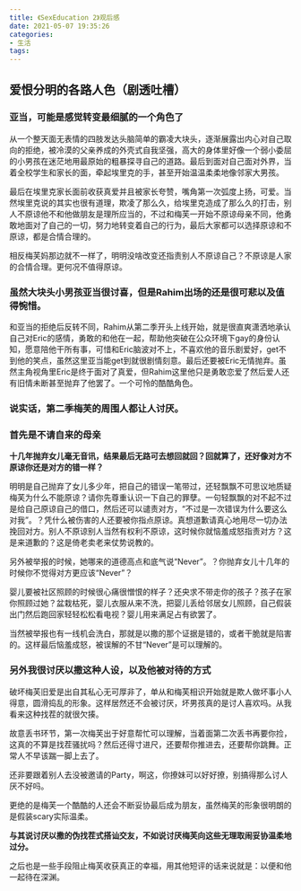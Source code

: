 ```yaml
---
title: 《SexEducation 2》观后感
date: 2021-05-07 19:35:26
categories:
- 生活
tags:
---
```

## 爱恨分明的各路人色（剧透吐槽）

### 亚当，可能是感觉转变最细腻的一个角色了
从一个整天面无表情的四肢发达头脑简单的霸凌大块头，逐渐展露出内心对自己取向的拒绝，被冷漠的父亲养成的外壳式自我坚强，高大的身体里好像一个弱小委屈的小男孩在迷茫地用最原始的粗暴探寻自己的道路。最后到面对自己面对外界，当着全校学生和家长的面，牵起埃里克的手，甚至开始温温柔柔地像邻家大男孩。

最后在埃里克家长面前收获真爱并且被家长夸赞，嘴角第一次弧度上扬，可爱。当然埃里克说的其实也很有道理，欺凌了那么久，给埃里克造成了那么久的打击，别人不原谅他不和他做朋友是理所应当的，不过和梅芙一开始不原谅母亲不同，他勇敢地面对了自己的一切，努力地转变着自己的行为，最后大家都可以选择原谅和不原谅，都是合情合理的。

相反梅芙妈那边就不一样了，明明没啥改变还指责别人不原谅自己？不原谅是人家的合情合理。更何况不值得原谅。

<!---more--->

### 虽然大块头小男孩亚当很讨喜，但是Rahim出场的还是很可悲以及值得惋惜。

和亚当的拒绝后反转不同，Rahim从第二季开头上线开始，就是很直爽潇洒地承认自己对Eric的感情，勇敢的和他在一起，帮助他突破在公众环境下gay的身份认知，愿意陪他干所有事，可惜和Eric脑波对不上，不喜欢他的音乐剧爱好，get不到他的笑点，虽然这里亚当能get到就很剧情刻意。最后还要被Eric无情抛弃。虽然主角视角里Eric是终于面对了真爱，但Rahim这里他只是勇敢恋爱了然后爱人还有旧情未断甚至抛弃了他罢了。一个可怜的酷酷角色。


### 说实话，第二季梅芙的周围人都让人讨厌。
### 首先是不请自来的母亲

**十几年抛弃女儿毫无音讯，结果最后无路可去想回就回？回就算了，还好像对方不原谅你还是对方的错一样？**

明明是自己抛弃了女儿多少年，把自己的错误一笔带过，还轻飘飘不可思议地质疑梅芙为什么不能原谅？请你先尊重认识一下自己的罪孽。一句轻飘飘的对不起不过是给自己原谅自己的借口，然后还可以谴责对方，“不过是一次错误为什么要这么对我”。？凭什么被伤害的人还要被你指点原谅。真想道歉请真心地用尽一切办法挽回对方。别人不原谅别人当然有权利不原谅，这时候你就恼羞成怒指责对方？这是来道歉的？这是倚老卖老来仗势说教的。

另外被举报的时候，她哪来的道德高点和底气说“Never”。？你抛弃女儿十几年的时候你不觉得对方更应该“Never”？

婴儿要被社区照顾的时候很心痛很憎恨的样子？还央求不带走你的孩子？孩子在家你照顾过她？盆栽枯死，婴儿衣服从来不洗，把婴儿丢给邻居女儿照顾，自己假装出门然后跑回家轻轻松松看电视？婴儿用来满足占有欲罢了。

当然被举报也有一线机会洗白，那就是以撒的那个证据是错的，或者干脆就是陷害的。这样最后恼羞成怒，被误解的不甘“Never”是可以理解的。

### 另外我很讨厌以撒这种人设，以及他被对待的方式
破坏梅芙旧爱是出自其私心无可厚非了，单从和梅芙相识开始就是欺人做坏事小人得意，圆滑捣乱的形象。这样居然还不会被讨厌，坏男孩真的是讨人喜欢吗。从我看来这种找茬的就很欠揍。

故意丢书环节，第一次梅芙出于好意帮忙可以理解，当着面第二次丢书再要你捡，这真的不算是找茬骚扰吗？然后还得寸进尺，还要帮你推进去，还要帮你跳舞。正常人不早该踹一脚上去了。

还非要跟着别人去没被邀请的Party，啊这，你撩妹可以好好撩，别搞得那么讨人厌不好吗。

更绝的是梅芙一个酷酷的人还会不断妥协最后成为朋友，虽然梅芙的形象很明朗的是假装scary实际温柔。

**与其说讨厌以撒的伪找茬式搭讪交友，不如说讨厌梅芙向这些无理取闹妥协温柔地过分。**

之后也是一些手段阻止梅芙收获真正的幸福，用其他短评的话来说就是：以便和他一起待在深渊。
